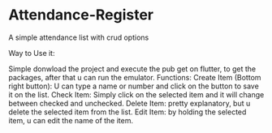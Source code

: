 # Attendance-Register
 A simple attendance list with crud options

Way to Use it: 

Simple donwload the project and execute the pub get on flutter, to get the packages, after that u can run the emulator.
Functions: 
Create Item (Bottom right button): U can type a name or number and click on the button to save it on the list.
Check Item: Simply click on the selected item and it will change between checked and unchecked.
Delete Item: pretty explanatory, but u delete the selected item from the list.
Edit Item: by holding the selected item, u can edit the name of the item.
